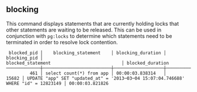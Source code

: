## blocking

This command displays statements that are currently holding locks that other statements are waiting to be released. This can be used in conjunction with `pg:locks` to determine which statements need to be terminated in order to resolve lock contention.

```
 blocked_pid │    blocking_statement    │ blocking_duration │ blocking_pid │                                        blocked_statement                           │ blocked_duration
─────────────┼──────────────────────────┼───────────────────┼──────────────┼────────────────────────────────────────────────────────────────────────────────────┼──────────────────
         461 │ select count(*) from app │ 00:00:03.838314   │        15682 │ UPDATE "app" SET "updated_at" = '2013─03─04 15:07:04.746688' WHERE "id" = 12823149 │ 00:00:03.821826
```